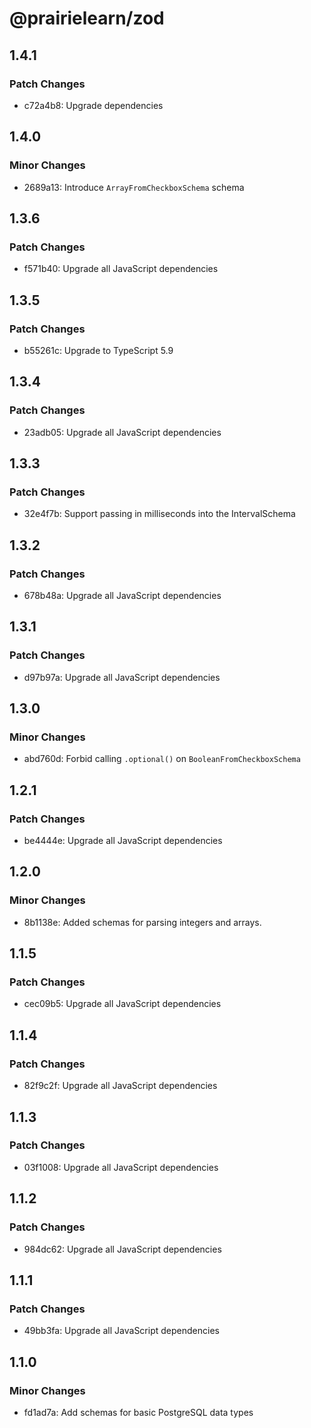 # @prairielearn/zod

## 1.4.1

### Patch Changes

- c72a4b8: Upgrade dependencies

## 1.4.0

### Minor Changes

- 2689a13: Introduce `ArrayFromCheckboxSchema` schema

## 1.3.6

### Patch Changes

- f571b40: Upgrade all JavaScript dependencies

## 1.3.5

### Patch Changes

- b55261c: Upgrade to TypeScript 5.9

## 1.3.4

### Patch Changes

- 23adb05: Upgrade all JavaScript dependencies

## 1.3.3

### Patch Changes

- 32e4f7b: Support passing in milliseconds into the IntervalSchema

## 1.3.2

### Patch Changes

- 678b48a: Upgrade all JavaScript dependencies

## 1.3.1

### Patch Changes

- d97b97a: Upgrade all JavaScript dependencies

## 1.3.0

### Minor Changes

- abd760d: Forbid calling `.optional()` on `BooleanFromCheckboxSchema`

## 1.2.1

### Patch Changes

- be4444e: Upgrade all JavaScript dependencies

## 1.2.0

### Minor Changes

- 8b1138e: Added schemas for parsing integers and arrays.

## 1.1.5

### Patch Changes

- cec09b5: Upgrade all JavaScript dependencies

## 1.1.4

### Patch Changes

- 82f9c2f: Upgrade all JavaScript dependencies

## 1.1.3

### Patch Changes

- 03f1008: Upgrade all JavaScript dependencies

## 1.1.2

### Patch Changes

- 984dc62: Upgrade all JavaScript dependencies

## 1.1.1

### Patch Changes

- 49bb3fa: Upgrade all JavaScript dependencies

## 1.1.0

### Minor Changes

- fd1ad7a: Add schemas for basic PostgreSQL data types
